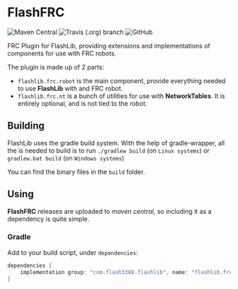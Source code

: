 # FlashFRC

![Maven Central](https://img.shields.io/maven-central/v/com.flash3388.flashlib/flashlib-frc)
![Travis (.org) branch](https://img.shields.io/travis/Flash3388/FlashFRC/master)
![GitHub](https://img.shields.io/github/license/Flash3388/FlashFRC)

FRC Plugin for FlashLib, providing extensions and implementations of components
for use with FRC robots. 

The plugin is made up of 2 parts:
- `flashlib.frc.robot` is the main component, provide everything needed to use __FlashLib__ with 
and FRC robot.
- `flashlib.frc.nt` is a bunch of utilities for use with __NetworkTables__. It is entirely optional, and is not tied 
to the robot.

## Building

FlashLib uses the gradle build system. With the help of gradle-wrapper, all the is needed to build is to
run `./gradlew build` (on `Linux systems`) or `gradlew.bat build` (on `Windows systems`)

You can find the binary files in the `build` folder.

## Using

__FlashFRC__ releases are uploaded to _maven central_, so including it as a dependency is quite simple.

### Gradle

Add to your build script, under `dependencies`:

```Groovy
dependencies {
    implementation group: "com.flash3388.flashlib", name: "flashlib.frc.core", version: "$version"
}
```
